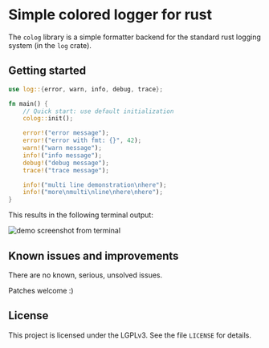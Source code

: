 # Simple colored logger for rust #

The `colog` library is a simple formatter backend for the standard
rust logging system (in the `log` crate).

## Getting started ##

```rust
use log::{error, warn, info, debug, trace};

fn main() {
    // Quick start: use default initialization
    colog::init();

    error!("error message");
    error!("error with fmt: {}", 42);
    warn!("warn message");
    info!("info message");
    debug!("debug message");
    trace!("trace message");

    info!("multi line demonstration\nhere");
    info!("more\nmulti\nline\nhere\nhere");
}
```

This results in the following terminal output:

![demo screenshot from terminal](https://raw.githubusercontent.com/chrivers/rust-colog/master/screenshot.png)

## Known issues and improvements ##

There are no known, serious, unsolved issues.

Patches welcome :)

## License ##

This project is licensed under the LGPLv3. See the file `LICENSE` for
details.
